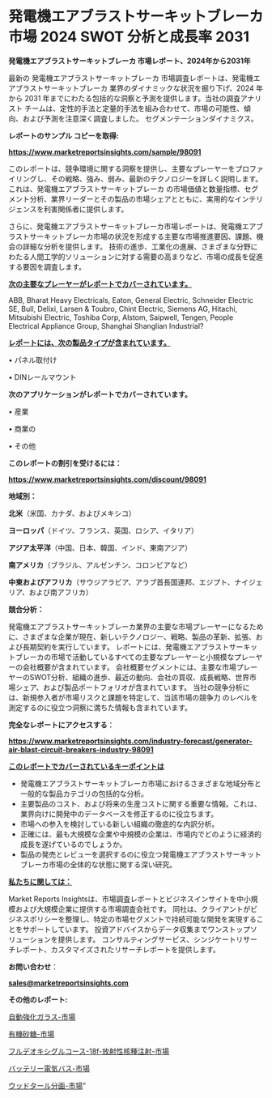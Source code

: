 # 発電機エアブラストサーキットブレーカ 市場 2024 SWOT 分析と成長率 2031

<strong>発電機エアブラストサーキットブレーカ 市場レポート、2024年から2031年</strong>

最新の 発電機エアブラストサーキットブレーカ 市場調査レポートは、発電機エアブラストサーキットブレーカ 業界のダイナミックな状況を掘り下げ、2024 年から 2031 年までにわたる包括的な洞察と予測を提供します。当社の調査アナリスト チームは、定性的手法と定量的手法を組み合わせて、市場の可能性、傾向、および予測を注意深く調査しました。 セグメンテーションダイナミクス。



<strong>レポートのサンプル コピーを取得:</strong> <a href=https://www.marketreportsinsights.com/sample/98091>

<strong><u>https://www.marketreportsinsights.com/sample/98091</u></strong></a>

このレポートは、競争環境に関する洞察を提供し、主要なプレーヤーをプロファイリングし、その戦略、強み、弱み、最新のテクノロジーを詳しく説明します。 これは、発電機エアブラストサーキットブレーカ の市場価値と数量指標、セグメント分析、業界リーダーとその製品の市場シェアとともに、実用的なインテリジェンスを利害関係者に提供します。

さらに、発電機エアブラストサーキットブレーカ市場レポートは、発電機エアブラストサーキットブレーカ市場の状況を形成する主要な市場推進要因、課題、機会の詳細な分析を提供します。 技術の進歩、工業化の進展、さまざまな分野にわたる人間工学的ソリューションに対する需要の高まりなど、市場の成長を促進する要因を調査します。



<strong><u>次の主要なプレーヤーがレポートでカバーされています。</u></strong>

ABB, Bharat Heavy Electricals, Eaton, General Electric, Schneider Electric SE, Bull, Delixi, Larsen & Toubro, Chint Electric, Siemens AG, Hitachi, Mitsubishi Electric, Toshiba Corp, Alstom, Saipwell, Tengen, People Electrical Appliance Group, Shanghai Shanglian Industrial?



<strong><u><b>レポートには、次の製品タイプが含まれています。</b></u></strong>

• パネル取付け

•  DINレールマウント



<strong><b>次のアプリケーションがレポートでカバーされています。</b></strong>

• 産業

• 商業の

• その他



<strong><b>このレポートの割引を受けるには：</b></strong><a href=https://www.marketreportsinsights.com/discount/98091>

<strong><u>https://www.marketreportsinsights.com/discount/98091</u></strong></a>



<strong>地域別：</strong>



<strong>北米</strong>（米国、カナダ、およびメキシコ）



<strong>ヨーロッパ</strong>（ドイツ、フランス、英国、ロシア、イタリア）



<strong>アジア太平洋</strong>（中国、日本、韓国、インド、東南アジア）



<strong>南アメリカ</strong>（ブラジル、アルゼンチン、コロンビアなど）



<strong>中東およびアフリカ</strong>（サウジアラビア、アラブ首長国連邦、エジプト、ナイジェリア、および南アフリカ）



<strong>競合分析：</strong>

発電機エアブラストサーキットブレーカ業界の主要な市場プレーヤーになるために、さまざまな企業が現在、新しいテクノロジー、戦略、製品の革新、拡張、および長期契約を実行しています。 レポートには、発電機エアブラストサーキットブレーカの市場で活動しているすべての主要なプレーヤーと小規模なプレーヤーの会社概要が含まれています。 会社概要セグメントには、主要な市場プレーヤーのSWOT分析、組織の進歩、最近の動向、会社の買収、成長戦略、世界市場シェア、および製品ポートフォリオが含まれています。 当社の競争分析には、新規参入者が市場リスクと課題を特定して、当該市場の競争力 のレベルを測定するのに役立つ洞察に満ちた情報も含まれています。



<strong>完全なレポートにアクセスする</strong>：

<a href=https://www.marketreportsinsights.com/industry-forecast/generator-air-blast-circuit-breakers-industry-98091>

<strong><u>https://www.marketreportsinsights.com/industry-forecast/generator-air-blast-circuit-breakers-industry-98091</u></strong></a>



<strong><u><b>このレポートでカバーされているキーポイントは</b></u></strong>
<ul>
  <li>発電機エアブラストサーキットブレーカ市場におけるさまざまな地域分布と一般的な製品カテゴリの包括的な分析。</li>
  <li>主要製品のコスト、および将来の生産コストに関する重要な情報。これは、業界向けに開発中のデータベースを修正するのに役立ちます。</li>
  <li>市場への参入を検討している新しい組織の徹底的な内訳分析。</li>
  <li>正確には、最も大規模な企業や中規模の企業は、市場内でどのように経済的成長を遂げているのでしょうか。</li>
  <li>製品の発売とレビューを選択するのに役立つ発電機エアブラストサーキットブレーカ市場の全体的な状態に関する深い研究。</li>
</ul>


<strong><u><b>私たちに関しては：</b></u></strong>

Market Reports Insightsは、市場調査レポートとビジネスインサイトを中小規模および大規模企業に提供する市場調査会社です。 同社は、クライアントがビジネスポリシーを整理し、特定の市場セグメントで持続可能な開発を実現することをサポートしています。 投資アドバイスからデータ収集までワンストップソリューションを提供します。 コンサルティングサービス、シンジケートリサーチレポート、カスタマイズされたリサーチレポートを提供します。



<strong><b>お問い合わせ</b></strong>：

<a href=mailto:sales@marketreportsinsights.com>

<strong><u>sales@marketreportsinsights.com</u></strong></a>



<strong>その他のレポート:</strong>

<a href=https://www.linkedin.com/pulse/自動強化ガラス-市場-2023-年のダイナミクスとビジネストレンド-2030-bindf/>自動強化ガラス-市場</a>

<a href=https://www.linkedin.com/pulse/有機砂糖-市場-2023-swot-分析と最新イノベーション-2030-analytics-achievers-24-analysis-pcbdf/>有機砂糖-市場</a>

<a href=https://www.linkedin.com/pulse/フルデオキシグルコース-18f-放射性核種注射-市場-2023-新興市場-nffjf/>フルデオキシグルコース-18f-放射性核種注射-市場</a>

<a href=https://www.linkedin.com/pulse/バッテリー電気バス-市場-2023-swot-分析と成長率-2030-rcdqf/>バッテリー電気バス-市場</a>

<a href=https://www.linkedin.com/pulse/ウッドタール分画-市場-2023-最新の-cagr-および成長分析-2030-pr-news-hub-8pd5f/>ウッドタール分画-市場</a>"

